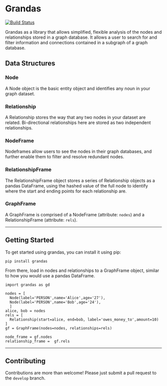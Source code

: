 
# Grandas
[![Build Status](https://travis-ci.com/austinbrian/grandas.svg?token=L6ySxzeSx54Es7V1pQTz&branch=master)](https://travis-ci.com/austinbrian/grandas)

Grandas as a library that allows simplified, flexible analysis of the nodes and relationships stored in a graph database. It allows a user to search for and filter information and connections contained in a subgraph of a graph database.

## Data Structures
### Node
A Node object is the basic entity object and identifies any noun in your graph dataset.


### Relationship
A Relationship stores the way that any two nodes in your dataset are related. Bi-directional relationships here are stored as two independent relationships.

### NodeFrame
Nodeframes allow users to see the nodes in their graph databases, and further enable them to filter and resolve redundant nodes.

### RelationshipFrame
The RelationshipFrame object stores a series of Relationship objects as a pandas DataFrame, using the hashed value of the full node to identify where the start and ending points for each relationship are.

### GraphFrame
A GraphFrame is comprised of a NodeFrame (attribute: `nodes`) and a RelationshipFrame (attribute: `rels`).

---
## Getting Started
To get started using grandas, you can install it using pip:
```
pip install grandas
```

From there, load in nodes and relationships to a GraphFrame object, similar to how you would use a pandas DataFrame.

```
import grandas as gd

nodes = [
  Node(label='PERSON',name='Alice',age='27'),
  Node(label='PERSON',name='Bob',age='24'),
  ]
alice, bob = nodes
rels = [
  Relationship(start=alice, end=bob, label='owes_money_to',amount=10)
]
gf = GraphFrame(nodes=nodes, relationships=rels)

node_frame = gf.nodes
relationship_frame =  gf.rels
```


---
## Contributing
Contributions are more than welcome! Please just submit a pull request to the `develop` branch.
